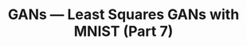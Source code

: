 ---
title: GANs — Least Squares GANs with MNIST (Part 7)
tags: [Deep Learning, Generative Adversarial Nets, MNIST, Python, Tutorial]
# style : fill, border
style: border
color: info
description: Brief theoretical introduction to Least Squares Generative Adversarial Nets or LSGANs and practical implementation using Python and Keras/TensorFlow in Jupyter Notebook.
external_url: https://medium.com/@mafda_/gans-least-squares-gans-with-mnist-part-7-e6cf2fff503c
---